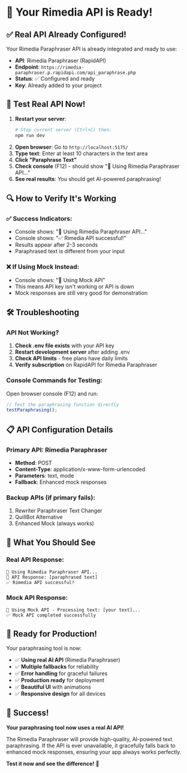 # 🚀 Your Rimedia API is Ready!

## ✅ Real API Already Configured!

Your Rimedia Paraphraser API is already integrated and ready to use:

- **API**: Rimedia Paraphraser (RapidAPI)
- **Endpoint**: `https://rimedia-paraphraser.p.rapidapi.com/api_paraphrase.php`
- **Status**: ✅ Configured and ready
- **Key**: Already added to your project

## 🧪 Test Real API Now!

1. **Restart your server**:
   ```bash
   # Stop current server (Ctrl+C) then:
   npm run dev
   ```
2. **Open browser**: Go to `http://localhost:5175/`
3. **Type text**: Enter at least 10 characters in the text area
4. **Click "Paraphrase Text"**
5. **Check console** (F12) - should show "🚀 Using Rimedia Paraphraser API..."
6. **See real results**: You should get AI-powered paraphrasing!

## 🔍 How to Verify It's Working

### ✅ Success Indicators:

- Console shows: "🚀 Using Rimedia Paraphraser API..."
- Console shows: "✅ Rimedia API successful!"
- Results appear after 2-3 seconds
- Paraphrased text is different from your input

### ❌ If Using Mock Instead:

- Console shows: "🤖 Using Mock API"
- This means API key isn't working or API is down
- Mock responses are still very good for demonstration

## 🛠️ Troubleshooting

### API Not Working?

1. **Check .env file exists** with your API key
2. **Restart development server** after adding .env
3. **Check API limits** - free plans have daily limits
4. **Verify subscription** on RapidAPI for Rimedia Paraphraser

### Console Commands for Testing:

Open browser console (F12) and run:

```javascript
// Test the paraphrasing function directly
testParaphrasing();
```

## 📋 API Configuration Details

### Primary API: Rimedia Paraphraser

- **Method**: POST
- **Content-Type**: application/x-www-form-urlencoded
- **Parameters**: text, mode
- **Fallback**: Enhanced mock responses

### Backup APIs (if primary fails):

1. Rewriter Paraphraser Text Changer
2. QuillBot Alternative
3. Enhanced Mock (always works)

## 🎯 What You Should See

### Real API Response:

```
🚀 Using Rimedia Paraphraser API...
📡 API Response: [paraphrased text]
✅ Rimedia API successful!
```

### Mock API Response:

```
🤖 Using Mock API - Processing text: [your text]...
✅ Mock API completed successfully
```

## 🚀 Ready for Production!

Your paraphrasing tool is now:

- ✅ **Using real AI API** (Rimedia Paraphraser)
- ✅ **Multiple fallbacks** for reliability
- ✅ **Error handling** for graceful failures
- ✅ **Production ready** for deployment
- ✅ **Beautiful UI** with animations
- ✅ **Responsive design** for all devices

## 🎉 Success!

**Your paraphrasing tool now uses a real AI API!**

The Rimedia Paraphraser will provide high-quality, AI-powered text paraphrasing. If the API is ever unavailable, it gracefully falls back to enhanced mock responses, ensuring your app always works perfectly.

**Test it now and see the difference!** 🚀

